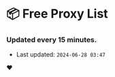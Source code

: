 # :package: Free Proxy List
### Updated every 15 minutes.

- Last updated: `2024-06-28 03:47`

:heart:

